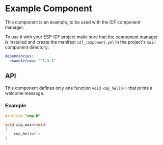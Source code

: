 # Example Component

This component is an example, to be used with the IDF component manager.

To use it with your ESP-IDF project make sure that [the component manager](https://pypi.org/project/idf-component-manager/) is installed and create the manifest `idf_component.yml` in the project's `main` component directory:

```yaml
dependencies:
  example/cmp: "^3.3.3"
```

## API

This component defines only one function `void cmp_hello()` that prints a welcome message.

### Example

```C
#include "cmp.h"

void app_main(void)
{
    cmp_hello();
}
```

